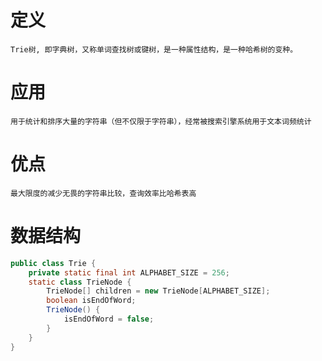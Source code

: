 # 定义
```text
Trie树, 即字典树，又称单词查找树或键树，是一种属性结构，是一种哈希树的变种。
```
# 应用
```text
用于统计和排序大量的字符串（但不仅限于字符串），经常被搜索引擎系统用于文本词频统计
```
# 优点
```text
最大限度的减少无畏的字符串比较，查询效率比哈希表高
```
# 数据结构
```java
public class Trie {
    private static final int ALPHABET_SIZE = 256;
    static class TrieNode {
        TrieNode[] children = new TrieNode[ALPHABET_SIZE];
        boolean isEndOfWord;
        TrieNode() {
            isEndOfWord = false;
        }
    }
}
```
